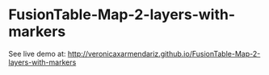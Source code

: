 FusionTable-Map-2-layers-with-markers
=====================================
See live demo at: http://veronicaxarmendariz.github.io/FusionTable-Map-2-layers-with-markers
